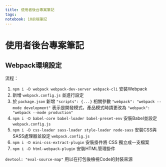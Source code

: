 ```yaml
---
title: 使用者後台專案筆記
tags: 
notebook: 10前端筆記
---
```


# 使用者後台專案筆記

## Webpack環境設定
流程：
1. `npm i -D webpack webpack-dev-server webpack-cli` 安裝Webpack
2. 新增 `webpack.config.js` 並進行設定
3. 於 `package.json` 新增 `"scripts": {...}` 相關參數 `"webpack": "webpack --mode development"` 表示是開發模式，產品模式時請更改為 `"webpack": "webpack --mode production"`
4. `npm i -D babel-core babel-loader babel-preset-env` 安裝Babel並設定 `webpack.config.js`
5. `npm i -D css-loader sass-loader style-loader node-sass` 安裝CSS與SASS處理器並設定 `webpack.config.js`
6. `npm i -D mini-css-extract-plugin` 安裝掛件將 CSS 獨立成一支檔案
7. `npm i -D html-webpack-plugin` 安裝HTML管理掛件






`devtool: "eval-source-map"`
用以在打包後檢視Code的封裝來源